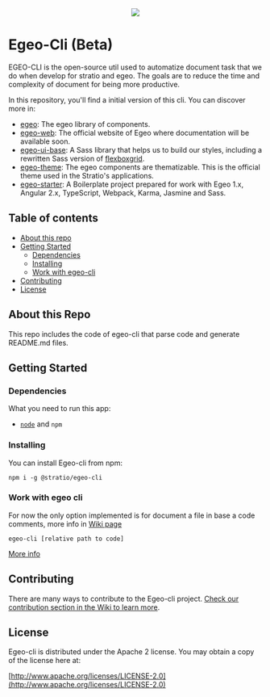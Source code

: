 <div align="center">
<img src="https://github.com/Stratio/egeo-web/blob/master/src/assets/images/egeo_logo_c.png">
</div>

# Egeo-Cli (Beta)

EGEO-CLI is the open-source util used to automatize document task that we do when develop for stratio and egeo. The goals are to reduce the time and complexity of document for being more productive.

In this repository, you'll find a initial version of this cli. You can discover more in:

* [egeo](https://github.com/Stratio/egeo): The egeo library of components.
* [egeo-web](https://github.com/Stratio/egeo-web): The official website of Egeo where documentation will be available soon.
* [egeo-ui-base](https://github.com/Stratio/egeo-ui-base): A Sass library that helps us to build our styles, including a rewritten Sass version of [flexboxgrid](http://flexboxgrid.com/).
* [egeo-theme](https://github.com/Stratio/egeo-theme): The egeo components are thematizable. This is the official theme used in the Stratio's applications.
* [egeo-starter](https://github.com/Stratio/egeo-starter): A Boilerplate project prepared for work with Egeo 1.x, Angular 2.x, TypeScript, Webpack, Karma, Jasmine and Sass.

## Table of contents

* [About this repo](#about-this-repo)
* [Getting Started](#getting-started)
   * [Dependencies](#dependencies)
   * [Installing](#installing)
   * [Work with egeo-cli](#work-with-egeo-cli)
* [Contributing](#contributing)
* [License](#license)

## About this Repo

This repo includes the code of egeo-cli that parse code and generate README.md files.

## Getting Started

### Dependencies

What you need to run this app:
* [`node`](https://nodejs.org/es/) and `npm`

### Installing

You can install Egeo-cli from npm:

```
npm i -g @stratio/egeo-cli
```

### Work with egeo cli

For now the only option implemented is for document a file in base a code comments, more info in [Wiki page](https://github.com/Stratio/egeo-cli/wiki/Document)

```
egeo-cli [relative path to code]
```

[More info](https://github.com/Stratio/egeo-cli/wiki)

## Contributing

There are many ways to contribute to the Egeo-cli project. [Check our contribution section in the Wiki to learn more](https://github.com/Stratio/egeo-cli/wiki/How-to-contribute).

## License

Egeo-cli is distributed under the Apache 2 license. You may obtain a copy of the license here at:

[http://www.apache.org/licenses/LICENSE-2.0](http://www.apache.org/licenses/LICENSE-2.0)
